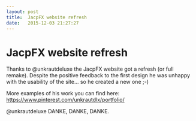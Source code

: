 ```yaml
---
layout: post
title:  JacpFX website refresh
date:   2015-12-03 21:27:27
---
```

# JacpFX website refresh #
Thanks to @unkrautdeluxe the JacpFX website got a refresh (or full remake). Despite the positive feedback to the first design he was unhappy with the usability of the site... so he created a new one ;-)

More examples of his work you can find here: <a href="https://www.pinterest.com/unkrautdlx/portfolio/">https://www.pinterest.com/unkrautdlx/portfolio/</a>



@unkrautdeluxe DANKE, DANKE, DANKE. 
